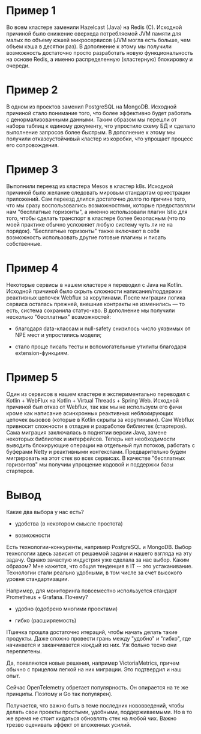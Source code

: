 # Пример 1

Во всем кластере заменили Hazelcast (Java) на Redis (C). Исходной причиной было снижение оверхеда потребляемой JVM памяти для малых по объему кэшей микросервисов (JVM могла есть больше, чем объем кэша в десятки раз). В дополнение к этому мы получили возможность достаточно просто разработать новую функциональность на основе Redis, а именно распределенную (кластерную) блокировку и очереди.

# Пример 2

В одном из проектов заменил PostgreSQL на MongoDB. Исходной причиной стало понимание того, что более эффективно будет работать с денормализованными данными. Таким образом мы перешли от набора таблиц к единому документу, что упростило схему БД и сделало выполнение запросов более быстрым. В дополнение к этому мы получили отказоустойчивый кластер из коробки, что упрощает процесс его сопровождения.

# Пример 3

Выполнили переезд из кластера Mesos в кластер k8s. Исходной причиной было желание следовать мировым стандартам оркестрации приложений. Сам переезд длился достаточно долго по причине того, что мы сразу воспользовались возможностями, которые предоставляли нам "бесплатные горизонты", а именно использовали плагин Istio для того, чтобы сделать транспорт в кластере более безопасным (что по моей практике обычно усложняет любую систему чуть ли не на порядок). "Бесплатные горизонты" также включают в себя возможность использовать другие готовые плагины и писать собственные.

# Пример 4

Некоторые сервисы в нашем кластере я переводил с Java на Kotlin. Исходной причиной было скрыть сложности написания/поддержки реактивных цепочек Webflux за корутинами. После миграции логика сервиса осталась прежней, внешние контракты не изменились — то есть, система сохранила статус-кво. В дополнение мы получили несколько "бесплатных" возможностей:

* благодаря data-классам и null-safety снизилось число уязвимых от NPE мест и упростились модели;

* стало проще писать тесты и вспомогательные утилиты благодаря extension-функциям.

# Пример 5

Один из сервисов в нашем кластере я экспериментально переводил с Kotlin + WebFlux на Kotlin + Virtual Threads + Spring Web. Исходной причиной был отказ от Webflux, так как мы не используем его фичи кроме как написание асинхронных реактивных неблокирующих цепочек вызовов (которые в Kotlin скрыты за корутиными). Сам Webflux привносит сложности в отладке и разработке библиотек (стартеров). Сама миграция заключалась в поднятии версии Java, замене некоторых библиотек и интерфейсов. Теперь нет необходимости выводить блокирующие операции на отдельный пул потоков, работать с буферами Netty и реактивными контекстами. Предварительно будем мигрировать на этот стек во всех сервисах. В качестве "бесплатных горизонтов" мы получим упрощение кодовой и поддержки базы стартеров.

# Вывод

Какие два выбора у нас есть?

* удобства (в некотором смысле простота)

* возможности

Есть технологии-конкуренты, например PostgreSQL и MongoDB. Выбор технологии здесь зависит от решаемой задачи и нашего взгляда на эту задачу. Однако зачастую индустрия уже сделала за нас выбор. Каким образом? Мне кажется, что общая тенденция в IT -- это устаканивание. Технологии стали реально удобными, в том числе за счет высокого уровня стандартизации.

Например, для мониторинга повсеместно используется стандарт Prometheus + Grafana. Почему?

* удобно (одобрено многими проектами)

* гибко (расширяемость)

ITшечка прошла достаточно итераций, чтобы начать делать такие продукты. Даже сложно провести грань между "удобно" и "гибко", где начинается и заканчивается каждый из них. Уж больно тесно они переплетены.

Да, появляются новые решения, например VictoriaMetrics, причем обычно с прицелом легкой на них миграции. Это подтвердил и наш опыт.

Сейчас OpenTelemetry обретает популярность. Он опирается на те же принципы. Поэтому и Go так популярен).

Получается, что важно быть в теме последних нововведений, чтобы делать свои проекты простыми, удобными, поддерживаемыми. Но в то же время не стоит кидаться обновлять стек на любой чих. Важно трезво оценивать эффект от вложенных усилий.